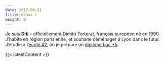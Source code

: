 ```yaml
---
date: 2017-06-21
title: Kraaa !
weight: 0
---
```


Je suis **Diti** – officiellement Dimitri Torterat, français européen né en 1990.
J’habite en région parisienne, et souhaite déménager à Lyon dans le futur.
J’étudie à l’[école 42](https://www.42.fr/), où je prépare un [diplôme bac +5](http://metiers.internet.gouv.fr/formation/1001117).

<!-- Sur internet, personne ne sait que je suis un manchot. -->

{{< latestContent >}}